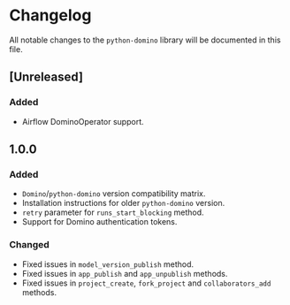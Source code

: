 # Changelog

All notable changes to the `python-domino` library will be documented in this file.

## [Unreleased]

### Added

* Airflow DominoOperator support.

## 1.0.0

### Added

* `Domino`/`python-domino` version compatibility matrix.
* Installation instructions for older `python-domino` version.
* `retry` parameter for `runs_start_blocking` method.
* Support for Domino authentication tokens.

### Changed

* Fixed issues in `model_version_publish` method.
* Fixed issues in `app_publish` and `app_unpublish` methods. 
* Fixed issues in `project_create`, `fork_project` and `collaborators_add` methods.